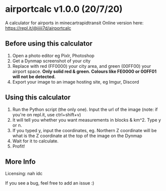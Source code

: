 # airportcalc v1.0.0 (20/7/20)
A calculator for airports in minecartrapidtransit
Online version here: https://repl.it/@iiiii7d/airportcalc

## Before using this calculator
1. Open a photo editor eg Pixlr, Photoshop
2. Get a Dynmap screenshot of your city
3. Replace with red (FF0000) your city area, and green (00FF00) your airport space. **Only solid red & green. Colours like FE0000 or 00FF01 will not be detected.**
4. Export your image to an image hosting site, eg Imgur, Discord

## Using this calculator
1. Run the Python script (the only one). Input the url of the image (note: if you're on repl.it, use ctrl+shift+v)
2. It will tell you whether you want measurements in blocks & km^2. Type y or n.
3. If you typed y, input the coordinates, eg. Northern Z coordinate will be what is the Z coordinate at the top of the image on the Dynmap
4. Wait for it to calculate.
5. Profit!

## More Info
Licensing: nah idc

If you see a bug, feel free to add an issue :)
